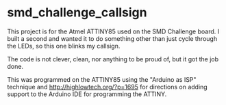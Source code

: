 # smd_challenge_callsign

This project is for the Atmel ATTINY85 used on the SMD Challenge board.
I built a second and wanted it to do something other than just cycle
through the LEDs, so this one blinks my callsign.

The code is not clever, clean, nor anything to be proud of, but it
got the job done.

This was programmed on the ATTINY85 using the "Arduino as ISP" technique
and http://highlowtech.org/?p=1695 for directions on adding support to
the Arduino IDE for programming the ATTINY.
